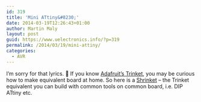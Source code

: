 ```yaml
---
id: 319
title: 'Mini ATtiny&#8230;'
date: 2014-03-19T12:26:43+01:00
author: Martin Maly
layout: post
guid: https://www.uelectronics.info/?p=319
permalink: /2014/03/19/mini-attiny/
categories:
  - AVR
---
```

I&#8217;m sorry for that lyrics. 🙂 If you know [Adafruit&#8217;s Trinket](https://learn.adafruit.com/introducing-trinket/introduction), you may be curious how to make equivalent board at home. So here is a [Shrinket](https://villekl.blogspot.fi/2014/01/shrinket-arduino-compatible-attiny85.html) &#8211; the Trinket equivalent you can build with common tools on common board, i.e. DIP ATtiny etc.
